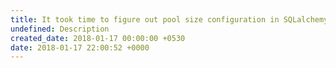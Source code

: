 ```yaml
---
title: It took time to figure out pool size configuration in SQLalchemy
undefined: Description
created_date: 2018-01-17 00:00:00 +0530
date: 2018-01-17 22:00:52 +0000
---
```

